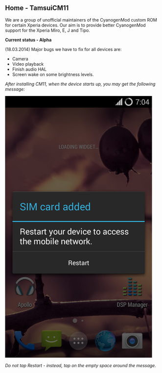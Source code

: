 ## Home - TamsuiCM11
We are a group of unofficial maintainers of the CyanogenMod custom ROM for certain Xperia devices. Our aim is to provide better CyanogenMod support for the Xperia Miro, E, J and Tipo.

**Current status - Alpha**

(18.03.2014) Major bugs we have to fix for all devices are:
- Camera
- Video playback
- Finish audio HAL
- Screen wake on some brightness levels.

*After installing CM11, when the device starts up, you may get the following message:*

<img src="sim_message.png" />

*Do not tap Restart - instead, tap on the empty space around the message.*